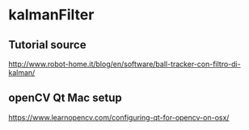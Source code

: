 # kalmanFilter

## Tutorial source
http://www.robot-home.it/blog/en/software/ball-tracker-con-filtro-di-kalman/

## openCV Qt Mac setup
https://www.learnopencv.com/configuring-qt-for-opencv-on-osx/
